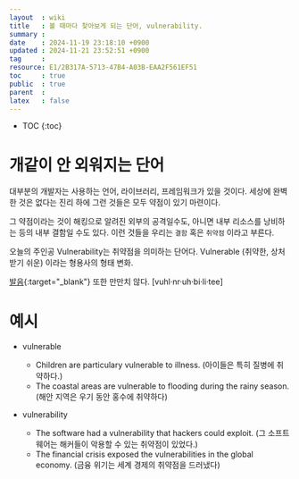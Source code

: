 ```yaml
---
layout  : wiki
title   : 볼 때마다 찾아보게 되는 단어, vulnerability. 
summary :  
date    : 2024-11-19 23:18:10 +0900
updated : 2024-11-21 23:52:51 +0900
tag     : 
resource: E1/2B317A-5713-47B4-A03B-EAA2F561EF51
toc     : true
public  : true
parent  : 
latex   : false
---
```

* TOC
{:toc}

# 개같이 안 외워지는 단어 

대부분의 개발자는 사용하는 언어, 라이브러리, 프레임워크가 있을 것이다. 세상에 완벽한 것은 없다는 진리 하에 그런 것들은 모두 약점이 있기 마련이다.

그 약점이라는 것이 해킹으로 알려진 외부의 공격일수도, 아니면 내부 리소스를 낭비하는 등의 내부 결함일 수도 있다. 이런 것들을 우리는 `결함` 혹은 `취약점` 이라고 부른다.

오늘의 주인공 Vulnerability는 취약점을 의미하는 단어다. Vulnerable (취약한, 상처받기 쉬운) 이라는 형용사의 형태 변화.

[발음]( https://www.google.com/search?q=vulnerability+%EB%B0%9C%EC%9D%8C&oq=vulnerability+%EB%B0%9C%EC%9D%8C&gs_lcrp=EgZjaHJvbWUyCQgAEEUYORiABDIHCAEQABiABDIHCAIQABiABDIHCAMQABiABDIHCAQQABiABDIHCAUQABiABDIHCAYQABiABDIHCAcQABiABDIHCAgQABiABDIHCAkQABiABNIBCDMyNjFqMGo3qAIAsAIA&sourceid=chrome&ie=UTF-8){:target="_blank"} 또한 만만치 않다. [vuhl·nr·uh·bi·li·tee]

# 예시

- vulnerable
  - Children are particulary vulnerable to illness. (아이들은 특히 질병에 취약하다.)
  - The coastal areas are vulnerable to flooding during the rainy season. (해안 지역은 우기 동안 홍수에 취약하다)

- vulnerability
  - The software had a vulnerability that hackers could exploit. (그 소프트웨어는 해커들이 악용할 수 있는 취약점이 있었다.)
  - The financial crisis exposed the vulnerabilities in the global economy. (금융 위기는 세계 경제의 취약점을 드러냈다)
